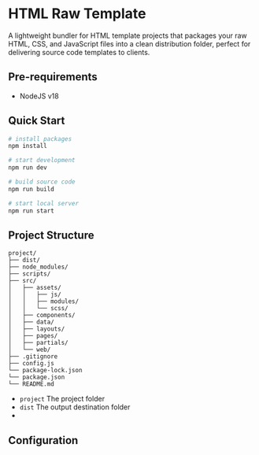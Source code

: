 # HTML Raw Template

A lightweight bundler for HTML template projects that packages your raw HTML, CSS, and JavaScript files into a clean distribution folder, perfect for delivering source code templates to clients.

## Pre-requirements

- NodeJS v18

## Quick Start

```bash
# install packages
npm install

# start development
npm run dev

# build source code
npm run build

# start local server
npm run start
```

## Project Structure

```
project/
├── dist/
├── node_modules/
├── scripts/
├── src/
│   ├── assets/
│   │   ├── js/
│   │   ├── modules/
│   │   └── scss/
│   ├── components/
│   ├── data/
│   ├── layouts/
│   ├── pages/
│   ├── partials/
│   └── web/
├── .gitignore
├── config.js
└── package-lock.json
└── package.json
└── README.md
```

- `project` The project folder
- `dist` The output destination folder
-

## Configuration
